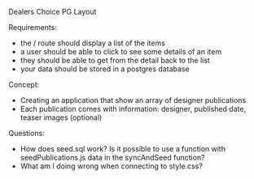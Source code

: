 Dealers Choice PG Layout 

Requirements: 
- the / route should display a list of the items
- a user should be able to click to see some details of an item
- they should be able to get from the detail back to the list
- your data should be stored in a postgres database

Concept: 
- Creating an application that show an array of designer publications
- Each publication comes with information: designer, published date, teaser images (optional)

Questions: 
- How does seed.sql work? Is it possible to use a function with seedPublications.js data in the syncAndSeed function?
- What am I doing wrong when connecting to style.css?